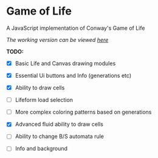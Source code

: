 Game of Life
============

A JavaScript implementation of Conway's Game of Life

*The working version can be viewed [here](http://eternalthinker.github.io/gameoflife)*

**TODO:**

- [x] Basic Life and Canvas drawing modules
- [x] Essential Ui buttons and Info (generations etc)
- [x] Ability to draw cells
- [ ] Lifeform load selection
- [ ] More complex coloring patterns based on generations
- [x] Advanced fluid ability to draw cells
- [ ] Ability to change B/S automata rule
- [ ] Info and background

